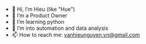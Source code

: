 - 👋 Hi, I’m Hieu (like "Hue")
- 👀 I’m a Product Owner
- 🌱 I’m learning python
- 💞️ I’m into automation and data analysis
- 📫 How to reach me: vanhieunguyen.vn@gmail.com

<!---
henrynguyen0x/henrynguyen0x is a ✨ special ✨ repository because its `README.md` (this file) appears on your GitHub profile.
You can click the Preview link to take a look at your changes.
--->
